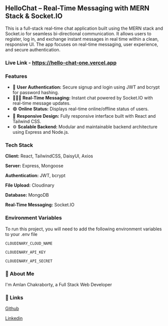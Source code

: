 
## HelloChat – Real-Time Messaging with MERN Stack & Socket.IO


This is a full-stack real-time chat application built using the MERN stack and Socket.io for seamless bi-directional communication. It allows users to register, log in, and exchange instant messages in real time within a clean, responsive UI. The app focuses on real-time messaging, user experience, and secure authentication.


### Live Link - https://hello-chat-one.vercel.app
### Features

- 🔏 **User Authentication:** Secure signup and login using JWT and bcrypt for password hashing.
- 🧑‍🤝‍🧑 **Real-Time Messaging:** Instant chat powered by Socket.IO with real-time message updates.
- 🟢 **Online Status:** Displays real-time online/offline status of users.
- 📱 **Responsive Design:** Fully responsive interface built with React and Tailwind CSS.
- ⚙️ **Scalable Backend:** Modular and maintainable backend architecture using Express and Node.js.


### Tech Stack
**Client:** React, TailwindCSS, DaisyUI, Axios

**Server:** Express, Mongoose

**Authentication:** JWT, bcrypt

**File Upload:** Cloudinary

**Database:** MongoDB

**Real-Time Messaging:** Socket.IO


### Environment Variables

To run this project, you will need to add the following environment variables to your .env file

`CLOUDINARY_CLOUD_NAME`

`CLOUDINARY_API_KEY`

`CLOUDINARY_API_SECRET`


### 🚀 About Me
I'm Amlan Chakraborty, a Full Stack Web Developer


### 🔗 Links
[Github](https://github.com/amlan564)

[Linkedin](https://www.linkedin.com/in/amlan-chakraborty/)

